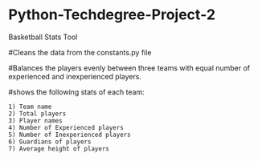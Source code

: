 # Python-Techdegree-Project-2
Basketball Stats Tool



#Cleans the data from the constants.py file

#Balances the players evenly between three teams with equal number of experienced and inexperienced players.

#shows the following stats of each team:

    1) Team name
    2) Total players
    3) Player names
    4) Number of Experienced players
    5) Number of Inexperienced players
    6) Guardians of players
    7) Average height of players 
  
